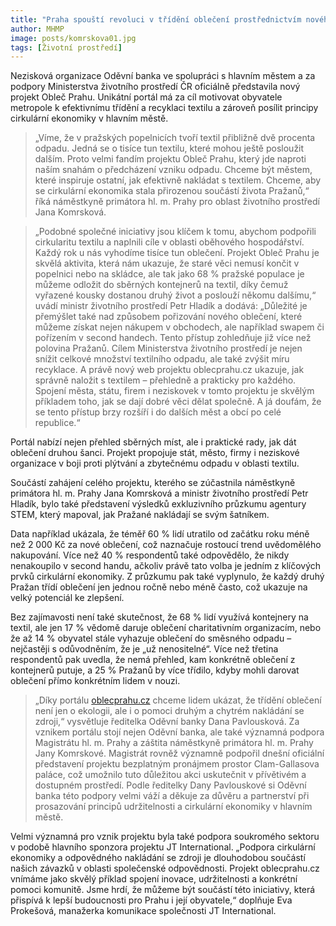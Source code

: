 ```yaml
---
title: "Praha spouští revoluci v třídění oblečení prostřednictvím nového portálu a zároveň si nechala zpracovat exkluzivní data o návycích Pražanů"
author: MHMP
image: posts/komrskova01.jpg
tags: [Životní prostředí]
---
```


Nezisková organizace Oděvní banka ve spolupráci s hlavním městem a za podpory Ministerstva životního prostředí ČR oficiálně představila nový projekt Obleč Prahu. Unikátní portál má za cíl motivovat obyvatele metropole k efektivnímu třídění a recyklaci textilu a zároveň posílit principy cirkulární ekonomiky v hlavním městě.

> „Víme, že v pražských popelnicích tvoří textil přibližně dvě procenta odpadu. Jedná se o tisíce tun textilu, které mohou ještě posloužit dalším. Proto velmi fandím projektu Obleč Prahu, který jde naproti naším snahám o předcházení vzniku odpadu. Chceme být městem, které inspiruje ostatní, jak efektivně nakládat s textilem. Chceme, aby se cirkulární ekonomika stala přirozenou součástí života Pražanů,“ říká náměstkyně primátora hl. m. Prahy pro oblast životního prostředí Jana Komrsková.

> „Podobné společné iniciativy jsou klíčem k tomu, abychom podpořili cirkularitu textilu a naplnili cíle v oblasti oběhového hospodářství. Každý rok u nás vyhodíme tisíce tun oblečení. Projekt Obleč Prahu je skvělá aktivita, která nám ukazuje, že staré věci nemusí končit v popelnici nebo na skládce, ale tak jako 68 % pražské populace je můžeme odložit do sběrných kontejnerů na textil, díky čemuž vyřazené kousky dostanou druhý život a poslouží někomu dalšímu,“ uvádí ministr životního prostředí Petr Hladík a dodává: „Důležité je přemýšlet také nad způsobem pořizování nového oblečení, které můžeme získat nejen nákupem v obchodech, ale například swapem či pořízením v second handech. Tento přístup zohledňuje již více než polovina Pražanů. Cílem Ministerstva životního prostředí je nejen snížit celkové množství textilního odpadu, ale také zvýšit míru recyklace. A právě nový web projektu oblecprahu.cz ukazuje, jak správně naložit s textilem – přehledně a prakticky pro každého. Spojení města, státu, firem i neziskovek v tomto projektu je skvělým příkladem toho, jak se dají dobré věci dělat společně. A já doufám, že se tento přístup brzy rozšíří i do dalších měst a obcí po celé republice.“

Portál nabízí nejen přehled sběrných míst, ale i praktické rady, jak dát oblečení druhou šanci. Projekt propojuje stát, město, firmy i neziskové organizace v boji proti plýtvání a zbytečnému odpadu v oblasti textilu.

Součástí zahájení celého projektu, kterého se zúčastnila náměstkyně primátora hl. m. Prahy Jana Komrsková a ministr životního prostředí Petr Hladík, bylo také představení výsledků exkluzivního průzkumu agentury STEM, který mapoval, jak Pražané nakládají se svým šatníkem.

Data například ukázala, že téměř 60 % lidí utratilo od začátku roku méně než 2 000 Kč za nové oblečení, což naznačuje rostoucí trend uvědomělého nakupování. Více než 40 % respondentů také odpovědělo, že nikdy nenakoupilo v second handu, ačkoliv právě tato volba je jedním z klíčových prvků cirkulární ekonomiky. Z průzkumu pak také vyplynulo, že každý druhý Pražan třídí oblečení jen jednou ročně nebo méně často, což ukazuje na velký potenciál ke zlepšení.

Bez zajímavosti není také skutečnost, že 68 % lidí využívá kontejnery na textil, ale jen 17 % vědomě daruje oblečení charitativním organizacím, nebo že až 14 % obyvatel stále vyhazuje oblečení do směsného odpadu – nejčastěji s odůvodněním, že je „už nenositelné“. Více než třetina respondentů pak uvedla, že nemá přehled, kam konkrétně oblečení z kontejnerů putuje, a 25 % Pražanů by více třídilo, kdyby mohli darovat oblečení přímo konkrétním lidem v nouzi.

> „Díky portálu [oblecprahu.cz](https://oblecprahu.cz/?password-protected=login&redirect_to=https%3A%2F%2Foblecprahu.cz%2F) chceme lidem ukázat, že třídění oblečení není jen o ekologii, ale i o pomoci druhým a chytrém nakládání se zdroji,“ vysvětluje ředitelka Oděvní banky Dana Pavlousková. Za vznikem portálu stojí nejen Oděvní banka, ale také významná podpora Magistrátu hl. m. Prahy a záštita náměstkyně primátora hl. m. Prahy Jany Komrskové. Magistrát rovněž významně podpořil dnešní oficiální představení projektu bezplatným pronájmem prostor Clam-Gallasova paláce, což umožnilo tuto důležitou akci uskutečnit v přívětivém a dostupném prostředí. Podle ředitelky Dany Pavlouskové si Oděvní banka této podpory velmi váží a děkuje za důvěru a partnerství při prosazování principů udržitelnosti a cirkulární ekonomiky v hlavním městě.

Velmi významná pro vznik projektu byla také podpora soukromého sektoru v podobě hlavního sponzora projektu JT International. „Podpora cirkulární ekonomiky a odpovědného nakládání se zdroji je dlouhodobou součástí našich závazků v oblasti společenské odpovědnosti. Projekt oblecprahu.cz vnímáme jako skvělý příklad spojení inovace, udržitelnosti a konkrétní pomoci komunitě. Jsme hrdí, že můžeme být součástí této iniciativy, která přispívá k lepší budoucnosti pro Prahu i její obyvatele,“ doplňuje Eva Prokešová, manažerka komunikace společnosti JT International.
